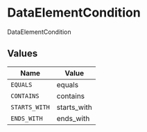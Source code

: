 # DataElementCondition

DataElementCondition


## Values

| Name          | Value         |
| ------------- | ------------- |
| `EQUALS`      | equals        |
| `CONTAINS`    | contains      |
| `STARTS_WITH` | starts_with   |
| `ENDS_WITH`   | ends_with     |